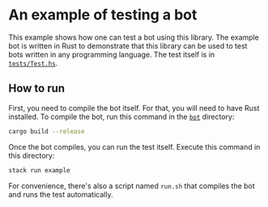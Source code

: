 # An example of testing a bot

This example shows how one can test a bot using this library. The example bot is written in Rust to
demonstrate that this library can be used to test bots written in any programming language. The test
itself is in [`tests/Test.hs`](./tests/Test.hs).

## How to run

First, you need to compile the bot itself. For that, you will need to have Rust installed. To
compile the bot, run this command in the [`bot`](./bot/) directory:

```sh
cargo build --release
```

Once the bot compiles, you can run the test itself. Execute this command in this directory:

```sh
stack run example
```

For convenience, there's also a script named `run.sh` that compiles the bot and runs the test
automatically.
